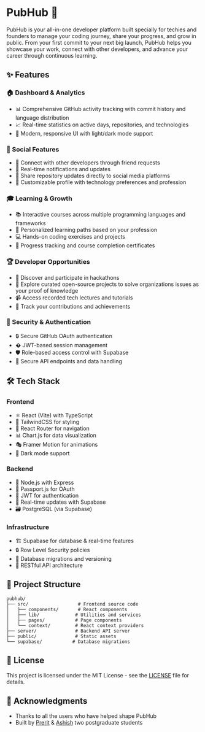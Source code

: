 # PubHub 🚀

PubHub is your all-in-one developer platform built specially for techies and founders to manage your coding journey, share your progress, and grow in public. From your first commit to your next big launch, PubHub helps you showcase your work, connect with other developers, and advance your career through continuous learning.

## ✨ Features

### 🏠 Dashboard & Analytics

- 📊 Comprehensive GitHub activity tracking with commit history and language distribution
- 📈 Real-time statistics on active days, repositories, and technologies
- 📱 Modern, responsive UI with light/dark mode support

### 👥 Social Features

- 🤝 Connect with other developers through friend requests
- 🔄 Real-time notifications and updates
- 📱 Share repository updates directly to social media platforms
- 👤 Customizable profile with technology preferences and profession

### 🎓 Learning & Growth

- 📚 Interactive courses across multiple programming languages and frameworks
- 🎯 Personalized learning paths based on your profession
- 💻 Hands-on coding exercises and projects
- 📝 Progress tracking and course completion certificates

### 🏆 Developer Opportunities

- 🎪 Discover and participate in hackathons
- 🌟 Explore curated open-source projects to solve organizations issues as your proof of knowledge
- 📹 Access recorded tech lectures and tutorials
- 🎯 Track your contributions and achievements

### 🔐 Security & Authentication

- 🔒 Secure GitHub OAuth authentication
- � JWT-based session management
- 🛡️ Role-based access control with Supabase
- 🔐 Secure API endpoints and data handling

## 🛠️ Tech Stack

### Frontend

- ⚛️ React (Vite) with TypeScript
- 🎨 TailwindCSS for styling
- 🔄 React Router for navigation
- 📊 Chart.js for data visualization
- 🎭 Framer Motion for animations
- 🌙 Dark mode support

### Backend

- 🚀 Node.js with Express
- 🔐 Passport.js for OAuth
- 🎫 JWT for authentication
- 🔄 Real-time updates with Supabase
- 🗃️ PostgreSQL (via Supabase)

### Infrastructure

- 🏗️ Supabase for database & real-time features
- 🔒 Row Level Security policies
- 🔄 Database migrations and versioning
- 📡 RESTful API architecture

## 🧩 Project Structure

```
pubhub/
├── src/                  # Frontend source code
│   ├── components/       # React components
│   ├── lib/             # Utilities and services
│   ├── pages/           # Page components
│   └── context/         # React context providers
├── server/              # Backend API server
├── public/              # Static assets
└── supabase/           # Database migrations
```

## 📄 License

This project is licensed under the MIT License - see the [LICENSE](LICENSE) file for details.

## 👏 Acknowledgments

- Thanks to all the users who have helped shape PubHub
- Built by [Prerit](https://github.com/Kotak-Prerit) & [Ashish](https://github.com/codingashishdev) two postgraduate students
